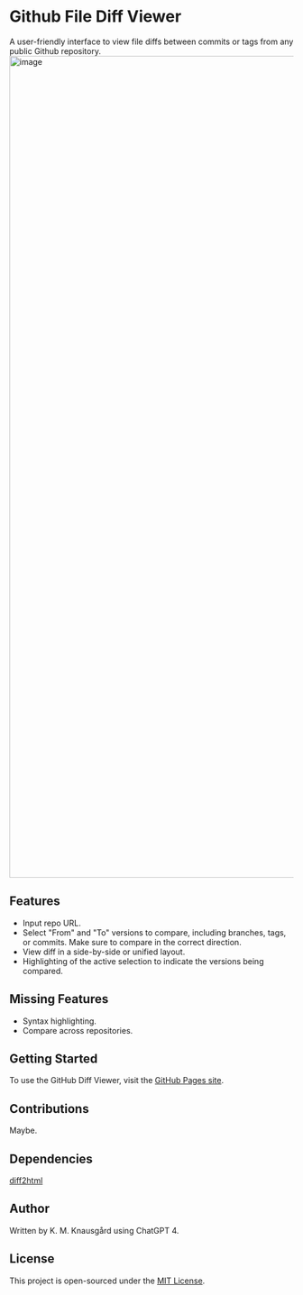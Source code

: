 # Github File Diff Viewer

A user-friendly interface to view file diffs between commits or tags from any public Github repository.
<img width="1459" alt="image" src="https://github.com/kristianmk/filediff/assets/1713062/003b54d4-c953-461f-ac7c-d53b027d2b97">


## Features

- Input repo URL.
- Select "From" and "To" versions to compare, including branches, tags, or commits. Make sure to compare in the correct direction.
- View diff in a side-by-side or unified layout.
- Highlighting of the active selection to indicate the versions being compared.

## Missing Features

- Syntax highlighting.
- Compare across repositories.

## Getting Started

To use the GitHub Diff Viewer, visit the [GitHub Pages site](https://kristianmk.github.io/filediff/).

## Contributions

Maybe.

## Dependencies

[diff2html](https://diff2html.xyz)

## Author

Written by K. M. Knausgård using ChatGPT 4.

## License

This project is open-sourced under the [MIT License](LICENSE).
